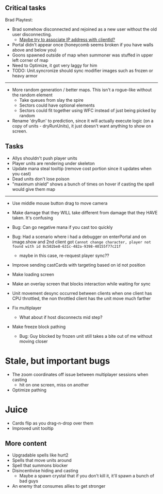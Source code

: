 ## Critical tasks
Brad Playtest:
- Brad somehow disconnected and rejoined as a new user without the old user disconnecting.
    - [Maybe try to associate IP address with clientId?](https://stackoverflow.com/questions/14822708/how-to-get-client-ip-address-with-websocket-websockets-ws-library-in-node-js)
- Portal didn't appear once (honeycomb seems broken if you have walls above and below you)
- Goons spawned outside of map when summoner was stuffed in upper left corner of map
- Need to Optimize, it got very laggy for him
- TODO: Unit.syncronize should sync modifier images such as frozen or heavy armor

---
- More random generation / better maps.  This isn't a rogue-like without the random element
    - Take queues from slay the spire
    - Sectors could have optional elements
    - Sectors could fit together using WFC instead of just being picked by random
- Rename 'dryRun' to prediction, since it will actually execute logic (on a copy of units - dryRunUnits), it just doesn't want anything to show on screen.

## Tasks

- Allys shouldn't push player units
- Player units are rendering under skeleton
- Update mana steal tooltip (remove cost portion since it updates when you cast)
- Dead units don't lose poison
- "maximum shield" shows a bunch of times on hover if casting the spell would give them map
---
- Use middle mouse button drag to move camera
- Make damage that they WILL take different from damage that they HAVE taken.  It's confusing

- Bug: Can go negative mana if you cast too quickly
- Bug: Had a scenario where i had a debugger on enterPortal and on image.show
and 2nd client got `Cannot change character, player not found with id 8c502be8-631c-482a-9398-40155f77c21f`
    - maybe in this case, re-request player sync??
- Improve sending castCards with targeting based on id not position
- Make loading screen
- Make an overlay screen that blocks interaction while waiting for sync
- Unit movement desync occurred between clients when one client has CPU throttled, the non throttled client has the unit move much farther
- Fix multiplayer
    - What about if host disconnects mid step?
- Make freeze block pathing
    - Bug: Guy blocked by frozen unit still takes a bite out of me without moving closer

# Stale, but important bugs

- The zoom coordinates off issue between multiplayer sessions when casting
    - hit on one screen, miss on another
- Optimize pathing

# Juice
- Cards flip as you drag-n-drop over them
- Improved unit tooltip

## More content
- Upgradable spells like hurt2
- Spells that move units around
- Spell that summons blocker
- Disincentivise hiding and casting
    - Maybe a spawn crystal that if you don't kill it, it'll spawn a bunch of bad guys
- An enemy that consumes allies to get stronger